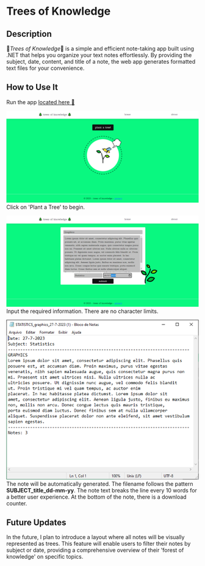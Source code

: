 # Trees of Knowledge
## Description
🌲*Trees of Knowledge*🌲 is a simple and efficient note-taking app built using .NET that helps you organize your text notes effortlessly. By providing the subject, date, content, and title of a note, the web app generates formatted text files for your convenience.

 ## How to Use It
Run the app [located here 📁](bin/Release/net7.0/win-x64/publish/trees_of_knowledge.exe)

![Index](wwwroot/img/readme/1.PNG)<br>
Click on 'Plant a Tree' to begin.

![New Note](wwwroot/img/readme/2.PNG)<br>
Input the required information. There are no character limits.

![Note](wwwroot/img/readme/3.PNG)<br>
The note will be automatically generated. The filename follows the pattern **SUBJECT_title_dd-mm-yy**. The note text breaks the line every 10 words for a better user experience. At the bottom of the note, there is a download counter. 

## Future Updates
In the future, I plan to introduce a layout where all notes will be visually represented as trees. This feature will enable users to filter their notes by subject or date, providing a comprehensive overview of their 'forest of knowledge' on specific topics.
<br>
